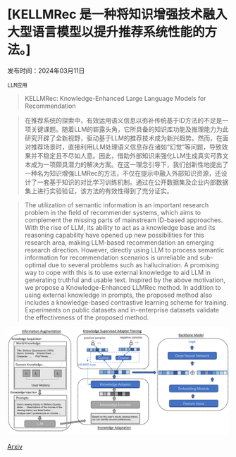 # [KELLMRec 是一种将知识增强技术融入大型语言模型以提升推荐系统性能的方法。]

发布时间：2024年03月11日

`LLM应用`

> KELLMRec: Knowledge-Enhanced Large Language Models for Recommendation

> 在推荐系统的探索中，有效运用语义信息以弥补传统基于ID方法的不足是一项关键课题。随着LLM的崭露头角，它所具备的知识库功能及推理能力为此研究开辟了全新视野，驱动基于LLM的推荐技术成为新兴趋势。然而，在面对推荐场景时，直接利用LLM处理语义信息存在诸如“幻觉”等问题，导致效果并不稳定且不尽如人意。因此，借助外部知识来强化LLM生成真实可靠文本成为一项颇具潜力的解决方案。在这一理念引导下，我们创新性地提出了一种名为知识增强LLMRec的方法，不仅在提示中融入外部知识资源，还设计了一套基于知识的对比学习训练机制。通过在公开数据集及企业内部数据集上进行实验验证，该方法的有效性得到了充分证实。

> The utilization of semantic information is an important research problem in the field of recommender systems, which aims to complement the missing parts of mainstream ID-based approaches. With the rise of LLM, its ability to act as a knowledge base and its reasoning capability have opened up new possibilities for this research area, making LLM-based recommendation an emerging research direction. However, directly using LLM to process semantic information for recommendation scenarios is unreliable and sub-optimal due to several problems such as hallucination. A promising way to cope with this is to use external knowledge to aid LLM in generating truthful and usable text. Inspired by the above motivation, we propose a Knowledge-Enhanced LLMRec method. In addition to using external knowledge in prompts, the proposed method also includes a knowledge-based contrastive learning scheme for training. Experiments on public datasets and in-enterprise datasets validate the effectiveness of the proposed method.

![KELLMRec 是一种将知识增强技术融入大型语言模型以提升推荐系统性能的方法。](../../../paper_images/2403.06642/x1.png)

[Arxiv](https://arxiv.org/abs/2403.06642)